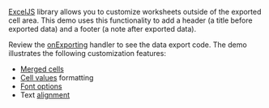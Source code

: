 <a href="https://github.com/exceljs/exceljs" target="_blank">ExcelJS</a> library allows you to customize worksheets outside of the exported cell area. This demo uses this functionality to add a header (a title before exported data) and a footer (a note after exported data).

Review the [onExporting](/Documentation/ApiReference/UI_Widgets/dxPivotGrid/Configuration/#onExporting) handler to see the data export code. The demo illustrates the following customization features:

- <a href="https://github.com/exceljs/exceljs#merged-cells" target="_blank">Merged cells</a>
- <a href="https://github.com/exceljs/exceljs#value-types" target="_blank">Cell values</a> formatting
- <a href="https://github.com/exceljs/exceljs#fonts" target="_blank">Font options</a>
- Text <a href="https://github.com/exceljs/exceljs#alignment" target="_blank">alignment</a>